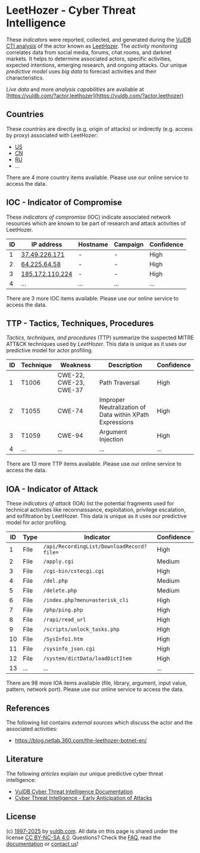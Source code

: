 # LeetHozer - Cyber Threat Intelligence

These _indicators_ were reported, collected, and generated during the [VulDB CTI analysis](https://vuldb.com/?kb.cti) of the actor known as [LeetHozer](https://vuldb.com/?actor.leethozer). The _activity monitoring_ correlates data from social media, forums, chat rooms, and darknet markets. It helps to determine associated actors, specific activities, expected intentions, emerging research, and ongoing attacks. Our unique _predictive model_ uses _big data_ to forecast activities and their characteristics.

_Live data_ and more _analysis capabilities_ are available at [https://vuldb.com/?actor.leethozer](https://vuldb.com/?actor.leethozer)

## Countries

These _countries_ are directly (e.g. origin of attacks) or indirectly (e.g. access by proxy) associated with LeetHozer:

* [US](https://vuldb.com/?country.us)
* [CN](https://vuldb.com/?country.cn)
* [RU](https://vuldb.com/?country.ru)
* ...

There are 4 more country items available. Please use our online service to access the data.

## IOC - Indicator of Compromise

These _indicators of compromise_ (IOC) indicate associated network resources which are known to be part of research and attack activities of LeetHozer.

ID | IP address | Hostname | Campaign | Confidence
-- | ---------- | -------- | -------- | ----------
1 | [37.49.226.171](https://vuldb.com/?ip.37.49.226.171) | - | - | High
2 | [64.225.64.58](https://vuldb.com/?ip.64.225.64.58) | - | - | High
3 | [185.172.110.224](https://vuldb.com/?ip.185.172.110.224) | - | - | High
4 | ... | ... | ... | ...

There are 3 more IOC items available. Please use our online service to access the data.

## TTP - Tactics, Techniques, Procedures

_Tactics, techniques, and procedures_ (TTP) summarize the suspected MITRE ATT&CK techniques used by _LeetHozer_. This data is unique as it uses our predictive model for actor profiling.

ID | Technique | Weakness | Description | Confidence
-- | --------- | -------- | ----------- | ----------
1 | T1006 | CWE-22, CWE-23, CWE-37 | Path Traversal | High
2 | T1055 | CWE-74 | Improper Neutralization of Data within XPath Expressions | High
3 | T1059 | CWE-94 | Argument Injection | High
4 | ... | ... | ... | ...

There are 13 more TTP items available. Please use our online service to access the data.

## IOA - Indicator of Attack

These _indicators of attack_ (IOA) list the potential fragments used for technical activities like reconnaissance, exploitation, privilege escalation, and exfiltration by LeetHozer. This data is unique as it uses our predictive model for actor profiling.

ID | Type | Indicator | Confidence
-- | ---- | --------- | ----------
1 | File | `/api/RecordingList/DownloadRecord?file=` | High
2 | File | `/apply.cgi` | Medium
3 | File | `/cgi-bin/cstecgi.cgi` | High
4 | File | `/del.php` | Medium
5 | File | `/delete.php` | Medium
6 | File | `/index.php?menu=asterisk_cli` | High
7 | File | `/php/ping.php` | High
8 | File | `/rapi/read_url` | High
9 | File | `/scripts/unlock_tasks.php` | High
10 | File | `/SysInfo1.htm` | High
11 | File | `/sysinfo_json.cgi` | High
12 | File | `/system/dictData/loadDictItem` | High
13 | ... | ... | ...

There are 98 more IOA items available (file, library, argument, input value, pattern, network port). Please use our online service to access the data.

## References

The following list contains _external sources_ which discuss the actor and the associated activities:

* https://blog.netlab.360.com/the-leethozer-botnet-en/

## Literature

The following _articles_ explain our unique predictive cyber threat intelligence:

* [VulDB Cyber Threat Intelligence Documentation](https://vuldb.com/?kb.cti)
* [Cyber Threat Intelligence - Early Anticipation of Attacks](https://www.scip.ch/en/?labs.20201022)

## License

(c) [1997-2025](https://vuldb.com/?kb.changelog) by [vuldb.com](https://vuldb.com/?kb.about). All data on this page is shared under the license [CC BY-NC-SA 4.0](https://creativecommons.org/licenses/by-nc-sa/4.0/). Questions? Check the [FAQ](https://vuldb.com/?kb.faq), read the [documentation](https://vuldb.com/?kb) or [contact us](https://vuldb.com/?contact)!
